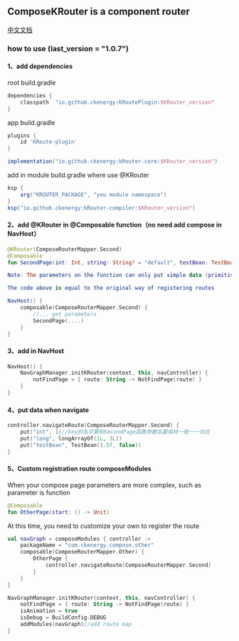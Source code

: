 ## ComposeKRouter is a component router

[中文文档](Readme-CN.MD)

### how to use (last_version = "1.0.7")

#### 1、add dependencies
root build.gradle
``` groovy
dependencies {
    classpath  "io.github.ckenergy:KRoutePlugin:$KRouter_version"
}
```
app build.gradle
``` groovy
plugins {
    id 'KRoute-plugin'
}

implementation("io.github.ckenergy:kRouter-core:$KRouter_version")
```
add in module build.gradle where use @KRouter
```groovy
ksp {
    arg("KROUTER_PACKAGE", "you module namespace")
}
ksp("io.github.ckenergy:kRouter-compiler:$KRouter_version")
```


#### 2、add @KRouter in @Composable function（no need add compose in NavHost）
``` kotlin
@KRouter(ComposeRouterMapper.Second)
@Composable
fun SecondPage(int: Int, string: String? = "default", testBean: TestBean, vararg long: Long)

Note: The parameters on the function can only put simple data (primitives , string and beans, because this piece is serialized by Gson)

The code above is equal to the original way of registering routes

NavHost() {
    composable(ComposeRouterMapper.Second) {
        //... get parameters
        SecondPage(....)
    }
}

```
#### 3、add in NavHost
``` kotlin
NavHost() {
    NavGraphManager.initKRouter(context, this, navController) {
        notFindPage = { route: String -> NotFindPage(route) }
    }
}
```
#### 4、put data when navigate
``` kotlin
controller.navigateRoute(ComposeRouterMapper.Second) {
    put("int", 1)//key的名字要和SecondPage函数参数名要保持一致一一对应
    put("long", longArrayOf(1L, 3L))
    put("testBean", TestBean(1.5f, false))
}
```


#### 5、Custom registration route **composeModules**
When your compose page parameters are more complex, such as parameter is function
``` kotlin
@Composable
fun OtherPage(start: () -> Unit)
```
At this time, you need to customize your own to register the route
``` kotlin
val navGraph = composeModules { controller ->
    packageName = "com.ckenergy.compose.other"
    composable(ComposeRouterMapper.Other) {
        OtherPage {
            controller.navigateRoute(ComposeRouterMapper.Second)
        }
    }
}

NavGraphManager.initKRouter(context, this, navController) {
    notFindPage = { route: String -> NotFindPage(route) }
    isAnimation = true
    isDebug = BuildConfig.DEBUG
    addModules(navGraph)//add route map
}
```
